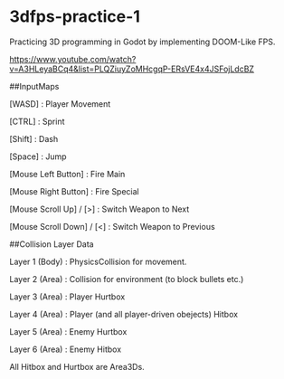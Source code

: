 # 3dfps-practice-1

Practicing 3D programming in Godot by implementing DOOM-Like FPS.

https://www.youtube.com/watch?v=A3HLeyaBCq4&list=PLQZiuyZoMHcgqP-ERsVE4x4JSFojLdcBZ



##InputMaps

[WASD] : Player Movement

[CTRL] : Sprint

[Shift] : Dash

[Space] : Jump

[Mouse Left Button] : Fire Main

[Mouse Right Button] : Fire Special

[Mouse Scroll Up] / [>] : Switch Weapon to Next

[Mouse Scroll Down] / [<] : Switch Weapon to Previous



##Collision Layer Data

Layer 1 (Body) : PhysicsCollision for movement.

Layer 2 (Area) : Collision for environment (to block bullets etc.)

Layer 3 (Area) : Player Hurtbox

Layer 4 (Area) : Player (and all player-driven obejects) Hitbox

Layer 5 (Area) : Enemy Hurtbox

Layer 6 (Area) : Enemy Hitbox


All Hitbox and Hurtbox are Area3Ds.
